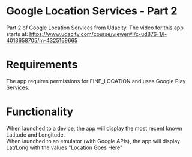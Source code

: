 # Google Location Services - Part 2
Part 2 of Google Location Services from Udacity. The video for this app starts at: https://www.udacity.com/course/viewer#!/c-ud876-1/l-4013658705/m-4325169665

# Requirements
The app requires permissions for FINE_LOCATION and uses Google Play Services.

# Functionality
When launched to a device, the app will display the most recent known Latitude and Longitude. <br>
When launched to an emulator (with Google APIs), the app will display Lat/Long with the values "Location Goes Here"

 